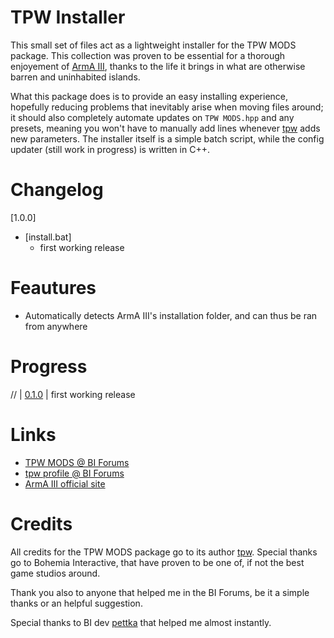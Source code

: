 TPW Installer
======

This small set of files act as a lightweight installer for the TPW MODS package. This collection was proven to be essential for a thorough enjoyement of [ArmA III](http://www.arma3.com/), thanks to the life it brings in what are otherwise barren and uninhabited islands.

What this package does is to provide an easy installing experience, hopefully reducing problems that inevitably arise when moving files around; it should also completely automate updates on `TPW MODS.hpp` and any presets, meaning you won't have to manually add lines whenever [tpw](http://forums.bistudio.com/member.php?62814-tpw) adds new parameters. The installer itself is a simple batch script, while the config updater (still work in progress) is written in C++.

Changelog
======

[1.0.0]

- [install.bat]
  - first working release

Feautures
======

- Automatically detects ArmA III's installation folder, and can thus be ran from anywhere

Progress
======
// | [0.1.0](https://github.com/Gliptal/TPW-Installer/tree/1.0.0) | first working release

Links
======

- [TPW MODS @ BI Forums](http://forums.bistudio.com/showthread.php?164304-TPW-MODS-enhanced-realism-immersion-for-Arma-3-SP)
- [tpw profile @ BI Forums](http://forums.bistudio.com/member.php?62814-tpw)
- [ArmA III official site](http://www.arma3.com/)

Credits
======

All credits for the TPW MODS package go to its author [tpw](http://forums.bistudio.com/member.php?62814-tpw). Special thanks go to Bohemia Interactive, that have proven to be one of, if not the best game studios around.

Thank you also to anyone that helped me in the BI Forums, be it a simple thanks or an helpful suggestion.

Special thanks to BI dev [pettka](http://forums.bistudio.com/member.php?71012-pettka) that helped me almost instantly.